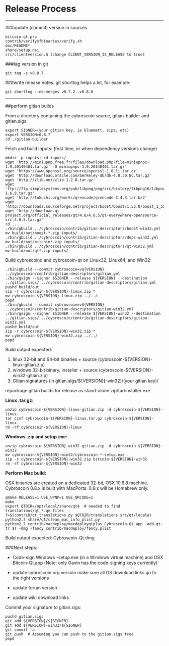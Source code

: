 Release Process
====================

* * *

###update (commit) version in sources


	bitcoin-qt.pro
	contrib/verifysfbinaries/verify.sh
	doc/README*
	share/setup.nsi
	src/clientversion.h (change CLIENT_VERSION_IS_RELEASE to true)

###tag version in git

	git tag -s v0.8.7

###write release notes. git shortlog helps a lot, for example:

	git shortlog --no-merges v0.7.2..v0.8.0

* * *

##perform gitian builds

 From a directory containing the cybroscoin source, gitian-builder and gitian.sigs
  
	export SIGNER=(your gitian key, ie bluematt, sipa, etc)
	export VERSION=0.8.7
	cd ./gitian-builder

 Fetch and build inputs: (first time, or when dependency versions change)

	mkdir -p inputs; cd inputs/
	wget 'http://miniupnp.free.fr/files/download.php?file=miniupnpc-1.9.20140401.tar.gz' -O miniupnpc-1.9.20140401.tar.gz'
	wget 'https://www.openssl.org/source/openssl-1.0.1i.tar.gz'
	wget 'http://download.oracle.com/berkeley-db/db-4.8.30.NC.tar.gz'
	wget 'http://zlib.net/zlib-1.2.8.tar.gz'
	wget 'ftp://ftp.simplesystems.org/pub/libpng/png/src/history/libpng16/libpng-1.6.8.tar.gz'
	wget 'http://fukuchi.org/works/qrencode/qrencode-3.4.3.tar.bz2'
	wget 'http://downloads.sourceforge.net/project/boost/boost/1.55.0/boost_1_55_0.tar.bz2'
	wget 'http://download.qt-project.org/official_releases/qt/4.8/4.8.5/qt-everywhere-opensource-src-4.8.5.tar.gz'
	cd ..
	./bin/gbuild ../cybroscoin/contrib/gitian-descriptors/boost-win32.yml
	mv build/out/boost-*.zip inputs/
	./bin/gbuild ../cybroscoin/contrib/gitian-descriptors/deps-win32.yml
	mv build/out/bitcoin*.zip inputs/
	./bin/gbuild ../cybroscoin/contrib/gitian-descriptors/qt-win32.yml
	mv build/out/qt*.zip inputs/

 Build cybroscoind and cybroscoin-qt on Linux32, Linux64, and Win32:
  
	./bin/gbuild --commit cybroscoin=v${VERSION} ../cybroscoin/contrib/gitian-descriptors/gitian.yml
	./bin/gsign --signer $SIGNER --release ${VERSION} --destination ../gitian.sigs/ ../cybroscoin/contrib/gitian-descriptors/gitian.yml
	pushd build/out
	zip -r cybroscoin-${VERSION}-linux.zip *
	mv cybroscoin-${VERSION}-linux.zip ../../
	popd
	./bin/gbuild --commit cybroscoin=v${VERSION} ../cybroscoin/contrib/gitian-descriptors/gitian-win32.yml
	./bin/gsign --signer $SIGNER --release ${VERSION}-win32 --destination ../gitian.sigs/ ../cybroscoin/contrib/gitian-descriptors/gitian-win32.yml
	pushd build/out
	zip -r cybroscoin-${VERSION}-win32.zip *
	mv cybroscoin-${VERSION}-win32.zip ../../
	popd

  Build output expected:

  1. linux 32-bit and 64-bit binaries + source (cybroscoin-${VERSION}-linux-gitian.zip)
  2. windows 32-bit binary, installer + source (cybroscoin-${VERSION}-win32-gitian.zip)
  3. Gitian signatures (in gitian.sigs/${VERSION}[-win32]/(your gitian key)/

repackage gitian builds for release as stand-alone zip/tar/installer exe

**Linux .tar.gz:**

	unzip cybroscoin-${VERSION}-linux-gitian.zip -d cybroscoin-${VERSION}-linux
	tar czvf cybroscoin-${VERSION}-linux.tar.gz cybroscoin-${VERSION}-linux
	rm -rf cybroscoin-${VERSION}-linux

**Windows .zip and setup.exe:**

	unzip cybroscoin-${VERSION}-win32-gitian.zip -d cybroscoin-${VERSION}-win32
	mv cybroscoin-${VERSION}-win32/cybroscoin-*-setup.exe .
	zip -r cybroscoin-${VERSION}-win32.zip bitcoin-${VERSION}-win32
	rm -rf cybroscoin-${VERSION}-win32

**Perform Mac build:**

  OSX binaries are created on a dedicated 32-bit, OSX 10.6.8 machine.
  Cybroscoin 0.8.x is built with MacPorts.  0.9.x will be Homebrew only.

	qmake RELEASE=1 USE_UPNP=1 USE_QRCODE=1
	make
	export QTDIR=/opt/local/share/qt4  # needed to find translations/qt_*.qm files
	T=$(contrib/qt_translations.py $QTDIR/translations src/qt/locale)
	python2.7 share/qt/clean_mac_info_plist.py
	python2.7 contrib/macdeploy/macdeployqtplus Cybroscoin-Qt.app -add-qt-tr $T -dmg -fancy contrib/macdeploy/fancy.plist

 Build output expected: Cybroscoin-Qt.dmg

###Next steps:

* Code-sign Windows -setup.exe (in a Windows virtual machine) and
  OSX Bitcoin-Qt.app (Note: only Gavin has the code-signing keys currently)

* update cybroscoin.org version
  make sure all OS download links go to the right versions

* update forum version

* update wiki download links

Commit your signature to gitian.sigs:

	pushd gitian.sigs
	git add ${VERSION}/${SIGNER}
	git add ${VERSION}-win32/${SIGNER}
	git commit -a
	git push  # Assuming you can push to the gitian.sigs tree
	popd

